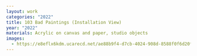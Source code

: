 ```yaml
---
layout: work
categories: "2022"
title: 103 Bad Paintings (Installation View)
year: "2022"
materials: Acrylic on canvas and paper, studio objects
images:
  - https://e8eflx6kdm.ucarecd.net/ae88b9f4-d7cb-4024-908d-8588f0f6d20f/-/resize/2400/-/quality/lightest/-/format/auto/
---
```

